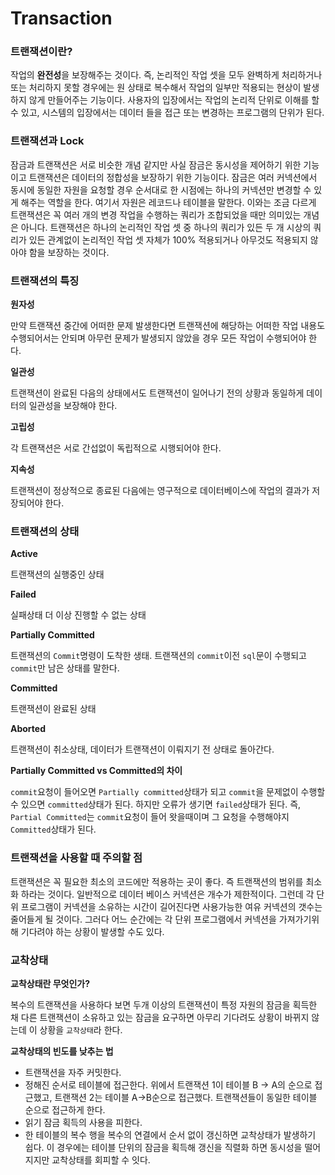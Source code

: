 # Transaction

### 트랜잭션이란?

작업의 **완전성**을 보장해주는 것이다. 즉, 논리적인 작업 셋을 모두 완벽하게 처리하거나 또는 처리하지 못할 경우에는 원 상태로 복수해서 작업의 일부만 적용되는 현상이 발생하지 않게 만들어주는 기능이다. 사용자의 입장에서는 작업의 논리적 단위로 이해를 할 수 있고, 시스템의 입장에서는 데이터 들을 접근 또는 변경하는 프로그램의 단위가 된다.

### 트랜잭션과 Lock

잠금과 트랜잭션은 서로 비슷한 개념 같지만 사실 잠금은 동시성을 제어하기 위한 기능이고 트랜잭션은 데이터의 정합성을 보장하기 위한 기능이다. 잠금은 여러 커넥션에서 동시에 동일한 자원을 요청할 경우 순서대로 한 시점에는 하나의 커넥션만 변경할 수 있게 해주는 역할을 한다. 여기서 자원은 레코드나 테이블을 말한다. 이와는 조금 다르게 트랜잭션은 꼭 여러 개의 변경 작업을 수행하는 쿼리가 조합되었을 때만 의미있는 개념은 아니다. 트랜잭션은 하나의 논리적인 작업 셋 중 하나의 쿼리가 있든 두 개 시상의 쿼리가 있든 관계없이 논리적인 작업 셋 자체가 100% 적용되거나 아무것도 적용되지 않아야 함을 보장하는 것이다. 

### 트랜잭션의 특징

**원자성**

만약 트랜잭션 중간에 어떠한 문제 발생한다면 트랜잭션에 해당하는 어떠한 작업 내용도 수행되어서는 안되며 아무런 문제가 발생되지 않았을 경우 모든 작업이 수행되어야 한다.

**일관성**

트랜잭션이 완료된 다음의 상태에서도 트랜잭션이 일어나기 전의 상황과 동일하게 데이터의 일관성을 보장해야 한다.

**고립성**

각 트랜잭션은 서로 간섭없이 독립적으로 시행되어야 한다.

**지속성**

트랜잭션이 정상적으로 종료된 다음에는 영구적으로 데이터베이스에 작업의 결과가 저장되어야 한다.

### 트랜잭션의 상태

**Active**

트랜잭션의 실행중인 상태

**Failed**

실패상태 더 이상 진행할 수 없는 상태

**Partially Committed**

트랜잭션의 `Commit`명령이 도착한 생태. 트랜잭션의 `commit`이전 `sql`문이 수행되고 `commit`만 남은 상태를 말한다.

**Committed**

트랜잭션이 완료된 상태

**Aborted**

트랜잭션이 취소상태, 데이터가 트랜잭션이 이뤄지기 전 상태로 돌아간다.

**Partially Committed vs Committed의 차이**

`commit`요청이 들어오면 `Partially committed`상태가 되고 `commit`을 문제없이 수행할 수 있으면 `committed`상태가 된다. 하지만 오류가 생기면 `failed`상태가 된다. 즉, `Partial Committed`는 `commit`요청이 들어 왓을때이며 그 요청을 수행해야지 `Committed`상태가 된다.

### 트랜잭션을 사용할 때 주의할 점

트랜잭션은 꼭 필요한 최소의 코드에만 적용하는 곳이 좋다. 즉 트랜잭션의 범위를 최소화 하라는 것이다. 일반적으로 데이터 베이스 커넥션은 개수가 제한적이다. 그런데 각 단위 프로그램이 커넥션을 소유하는 시간이 길어진다면 사용가능한 여유 커넥션의 갯수는 줄어들게 될 것이다. 그러다 어느 순간에는 각 단위 프로그램에서 커넥션을 가져가기위해 기다려야 하는 상황이 발생할 수도 있다.

### 교착상태

**교착상태란 무엇인가?**

복수의 트랜잭션을 사용하다 보면 두개 이상의 트랜잭션이 특정 자원의 잠금을 획득한 채 다른 트랜잭션이 소유하고 있는 잠금을 요구하면 아무리 기다려도 상황이 바뀌지 않는데 이 상황을 `교착상태`라 한다.

**교착상태의 빈도를 낮추는 법**

- 트랜잭션을 자주 커밋한다.
- 정해진 순서로 테이블에 접근한다. 위에서 트랜잭션 1이 테이블 B -> A의 순으로 접근했고, 트랜잭션 2는 테이블 A->B순으로 접근했다. 트랜잭션들이 동일한 테이블 순으로 접근하게 한다.
- 읽기 잠금 획득의 사용을 피한다.
- 한 테이블의 복수 행을 복수의 연결에서 순서 없이 갱신하면 교착상태가 발생하기 쉽다. 이 경우에는 테이블 단위의 잠금을 획득해 갱신을 직렬화 하면 동시성을 떨어지지만 교착상태를 회피할 수 잇다.